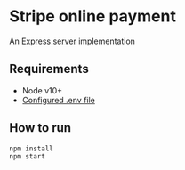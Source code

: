 # Stripe online payment

An [Express server](http://expressjs.com) implementation

## Requirements

- Node v10+
- [Configured .env file](../README.md)

## How to run

```
npm install
npm start
```

